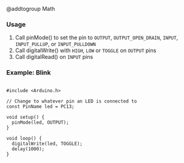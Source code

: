 @addtogroup Math

### Usage

1. Call pinMode() to set the pin to `OUTPUT`, `OUTPUT_OPEN_DRAIN`, `INPUT`, `INPUT_PULLUP`, or `INPUT_PULLDOWN`
2. Call digitalWrite() with `HIGH`, `LOW` or `TOGGLE` on `OUTPUT` pins
3. Call digitalRead() on `INPUT` pins

### Example: Blink

~~~{.cpp}

#include <Arduino.h>

// Change to whatever pin an LED is connected to
const PinName led = PC13;

void setup() {
  pinMode(led, OUTPUT);
}

void loop() {
  digitalWrite(led, TOGGLE);
  delay(1000);
}

~~~
